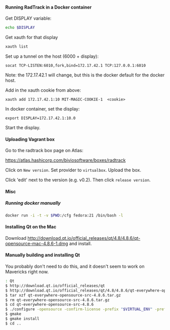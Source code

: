 #### Running RadTrack in a Docker container

Get DISPLAY variable:

```bash
echo $DISPLAY
```

Get xauth for that display

```bash
xauth list
```

Set up a tunnel on the host (6000 + display):

```
socat TCP-LISTEN:6010,fork,bind=172.17.42.1 TCP:127.0.0.1:6010
```

Note: the 172.17.42.1 will change, but this is the docker default for the docker host.

Add in the xauth cookie from above:

```
xauth add 172.17.42.1:10 MIT-MAGIC-COOKIE-1  <cookie>
```

In docker container, set the display:

```
export DISPLAY=172.17.42.1:10.0
```

Start the display.

#### Uploading Vagrant box

Go to the radtrack box page on Atlas:

https://atlas.hashicorp.com/biviosoftware/boxes/radtrack

Click on `New version`. Set provider to `virtualbox`. Upload the box.

Click 'edit' next to the version (e.g. v0.2). Then click `release version`.

#### Misc

##### Running docker manually

```bash
docker run -i -t -v $PWD:/cfg fedora:21 /bin/bash -l
```

#### Installing Qt on the Mac

Download http://download.qt.io/official_releases/qt/4.8/4.8.6/qt-opensource-mac-4.8.6-1.dmg and
install.

#### Manually building and installing Qt

You probably don't need to do this, and it doesn't seem to work on Mavericks right now.

```bash
: Qt
$ http://download.qt.io/official_releases/qt
$ http://download.qt.io/official_releases/qt/4.8/4.8.6/qt-everywhere-opensource-src-4.8.6.tar.gz
$ tar xzf qt-everywhere-opensource-src-4.8.6.tar.gz
$ rm qt-everywhere-opensource-src-4.8.6.tar.gz
$ cd qt-everywhere-opensource-src-4.8.6
$ ./configure -opensource -confirm-license -prefix "$VIRTUAL_ENV" -prefix-install -nomake 'tests examples demos docs translations' -no-multimedia -no-webkit -no-javascript-jit -no-phonon -no-xmlpatterns -system-sqlite -no-script -no-svg -no-scripttools -no-qt3support
$ gmake
$ gmake install
$ cd ..
```
